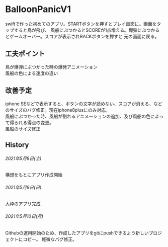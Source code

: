 # BalloonPanicV1

swiftで作った初めてのアプリ。STARTボタンを押すとプレイ画面に。画面をタップすると鳥が飛び、
風船にぶつかるとSCOREが1点増える。爆弾にぶつかるとゲームオーバー。スコアが表示されBACKボタンを押すと
元の画面に戻る。


## 工夫ポイント
鳥が爆弾にぶつかった時の爆発アニメーション  
風船の色による速度の違い  

## 改善予定
iphone SEなどで表示すると、ボタンの文字が読めない、スコアが消える、などのサイズのバグ修正。現在iphone8plusにのみ対応。  
風船にぶつかった時、風船が割れるアニメーションの追加、及び風船の色によって得られる得点の変更。  
風船のサイズ修正
  　


## History

###### 2021年5月8日(土)
構想をもとにアプリ作成開始
###### 2021年5月9日(日)
大枠のアプリ完成
###### 2021年5月10日(月)
Githubの運用開始のため、作成したアプリをgitにpushできるよう新しいプロジェクトにコピー。
軽微なバグ修正。

